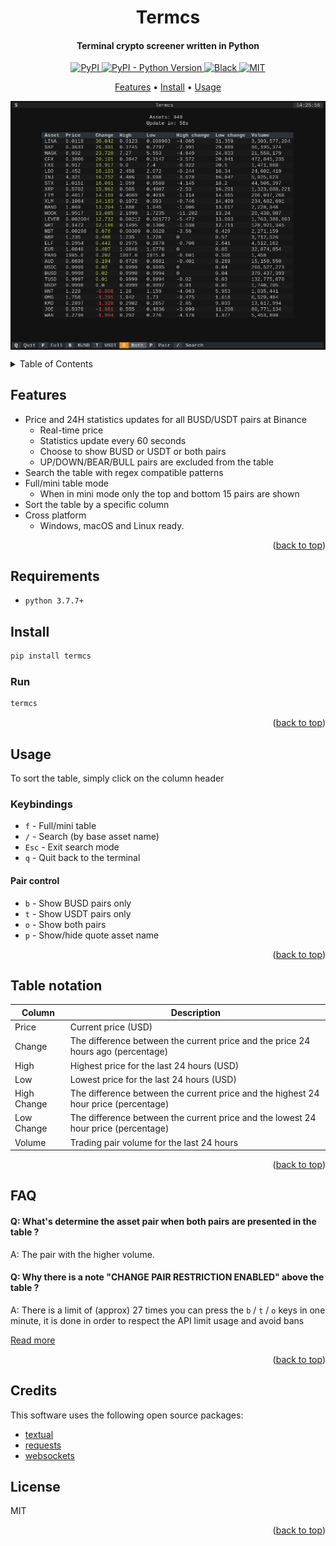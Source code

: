 <a name="top"></a>

<h1 align="center">
  Termcs
</h1>

<h4 align="center">Terminal crypto screener written in Python</h4>

<p align="center">
  <a href="https://pypi.org/project/termcs/">
    <img alt="PyPI" src="https://img.shields.io/pypi/v/termcs">
  </a>
  <a href="https://www.python.org/downloads/">
    <img alt="PyPI - Python Version" src="https://img.shields.io/pypi/pyversions/termcs">
  </a>
  <a href="https://black.readthedocs.io/en/stable/">
    <img alt="Black" src="https://img.shields.io/badge/code_style-black-black">
  </a>
  <a href="https://opensource.org/licenses/MIT">
    <img alt="MIT" src="https://img.shields.io/badge/License-MIT-yellow.svg?style=flat">
  </a>
</p>

<p align="center">
  <a href="#features">Features</a> •
  <a href="#install">Install</a> •
  <a href="#usage">Usage</a>
</p>

<p align="center">
  <img align="center" src="https://raw.githubusercontent.com/Riyum/termcs/master/imgs/demo.png" />
</p>

<details>
  <summary>Table of Contents</summary>
  <ol>
    <li><a href="#features">Features</a></li>
    <li><a href="#install">Install</a></li>
    <li><a href="#usage">Usage</a></li>
    <li><a href="#table-notation">Table notation</a></li>
    <li><a href="#faq">FAQ</a></li>
    <li><a href="#credits">Credits</a></li>
    <li><a href="#license">License</a></li>
  </ol>
</details>

## Features

* Price and 24H statistics updates for all BUSD/USDT pairs at Binance
  - Real-time price
  - Statistics update every 60 seconds
  - Choose to show BUSD or USDT or both pairs
  - UP/DOWN/BEAR/BULL pairs are excluded from the table
* Search the table with regex compatible patterns
* Full/mini table mode
  - When in mini mode only the top and bottom 15 pairs are shown
* Sort the table by a specific column 
* Cross platform
  - Windows, macOS and Linux ready.

<p align="right">(<a href="#top">back to top</a>)</p>

## Requirements

* `python 3.7.7+`

## Install

```sh
pip install termcs
```

### Run

```sh
termcs
```

<p align="right">(<a href="#top">back to top</a>)</p>

## Usage

To sort the table, simply click on the column header 

### Keybindings

* `f` - Full/mini table
* `/` - Search (by base asset name)
* `Esc` - Exit search mode
* `q` - Quit back to the terminal 

#### Pair control

* `b` - Show BUSD pairs only
* `t` - Show USDT pairs only
* `o` - Show both pairs
* `p` - Show/hide quote asset name

<p align="right">(<a href="#top">back to top</a>)</p>

## Table notation

| Column      | Description                                                                         |
|-------------|-------------------------------------------------------------------------------------|
| Price       | Current price (USD)                                                                 |
| Change      | The difference between the current price and the price 24 hours ago (percentage)    |
| High        | Highest price for the last 24 hours (USD)                                           |
| Low         | Lowest price for the last 24 hours (USD)                                            |
| High Change | The difference between the current price and the highest 24 hour price (percentage) |
| Low Change  | The difference between the current price and the lowest 24 hour price (percentage)  |
| Volume      | Trading pair volume for the last 24 hours                                           |

<p align="right">(<a href="#top">back to top</a>)</p>

## FAQ

#### Q: What's determine the asset pair when both pairs are presented in the table ?

A: The pair with the higher volume.

#### Q: Why there is a note "CHANGE PAIR RESTRICTION ENABLED" above the table ?

A: There is a limit of (approx) 27 times you can press the `b` / `t` / `o` keys in one minute, it is done in order to respect the API limit usage and avoid bans

[Read more](https://binance-docs.github.io/apidocs/spot/en/#limits)

<p align="right">(<a href="#top">back to top</a>)</p>

## Credits

This software uses the following open source packages:

- [textual](https://github.com/Textualize/textual)
- [requests](https://github.com/psf/requests)
- [websockets](https://github.com/python-websockets/websockets)

## License

MIT

<p align="right">(<a href="#top">back to top</a>)</p>
